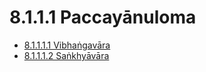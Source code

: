 # 8.1.1.1 Paccayānuloma

* [8.1.1.1.1 Vibhaṅgavāra](8.1.1.1/8.1.1.1.1.md)
* [8.1.1.1.2 Saṅkhyāvāra](8.1.1.1/8.1.1.1.2.md)
